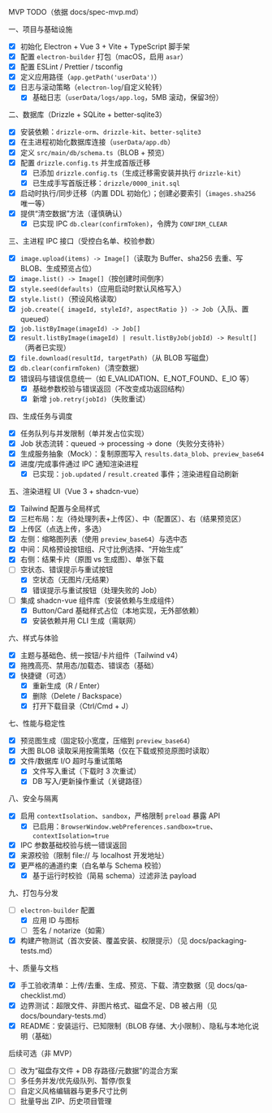 MVP TODO（依据 docs/spec-mvp.md）

一、项目与基础设施
- [x] 初始化 Electron + Vue 3 + Vite + TypeScript 脚手架
- [x] 配置 `electron-builder` 打包（macOS，启用 `asar`）
- [x] 配置 ESLint / Prettier / tsconfig
- [x] 定义应用路径（`app.getPath('userData')`）
- [x] 日志与滚动策略（`electron-log`/自定义轮转）
  - [x] 基础日志（`userData/logs/app.log`，5MB 滚动，保留3份）

二、数据库（Drizzle + SQLite + better-sqlite3）
- [x] 安装依赖：`drizzle-orm`、`drizzle-kit`、`better-sqlite3`
- [x] 在主进程初始化数据库连接（`userData/app.db`）
- [x] 定义 `src/main/db/schema.ts`（BLOB + 预览）
- [x] 配置 `drizzle.config.ts` 并生成首版迁移
  - [x] 已添加 `drizzle.config.ts`（生成迁移需安装并执行 `drizzle-kit`）
  - [x] 已生成手写首版迁移：`drizzle/0000_init.sql`
- [x] 启动时执行/同步迁移（内置 DDL 初始化）；创建必要索引（`images.sha256` 唯一等）
- [x] 提供“清空数据”方法（谨慎确认）
  - [x] 已实现 IPC `db.clear(confirmToken)`，令牌为 `CONFIRM_CLEAR`

三、主进程 IPC 接口（受控白名单、校验参数）
- [x] `image.upload(items) -> Image[]`（读取为 Buffer、sha256 去重、写 BLOB、生成预览占位）
- [x] `image.list() -> Image[]`（按创建时间倒序）
- [x] `style.seed(defaults)`（应用启动时默认风格写入）
- [x] `style.list()`（预设风格读取）
- [x] `job.create({ imageId, styleId?, aspectRatio }) -> Job`（入队、置 queued）
- [x] `job.listByImage(imageId) -> Job[]`
- [x] `result.listByImage(imageId) | result.listByJob(jobId) -> Result[]`（两者已实现）
- [x] `file.download(resultId, targetPath)`（从 BLOB 写磁盘）
- [x] `db.clear(confirmToken)`（清空数据）
- [x] 错误码与错误信息统一（如 E_VALIDATION、E_NOT_FOUND、E_IO 等）
  - [x] 基础参数校验与错误返回（不改变成功返回结构）
  - [x] 新增 `job.retry(jobId)`（失败重试）

四、生成任务与调度
- [x] 任务队列与并发限制（单并发占位实现）
- [x] Job 状态流转：queued -> processing -> done（失败分支待补）
- [x] 生成服务抽象（Mock）：复制原图写入 `results.data_blob`、`preview_base64`
- [x] 进度/完成事件通过 IPC 通知渲染进程
  - [x] 已实现：`job.updated` / `result.created` 事件；渲染进程自动刷新

五、渲染进程 UI（Vue 3 + shadcn-vue）
- [x] Tailwind 配置与全局样式
- [x] 三栏布局：左（待处理列表+上传区）、中（配置区）、右（结果预览区）
- [x] 上传区（点选上传，多选）
- [x] 左侧：缩略图列表（使用 `preview_base64`）与选中态
- [x] 中间：风格预设按钮组、尺寸比例选择、“开始生成”
- [x] 右侧：结果卡片（原图 vs 生成图）、单张下载
- [ ] 空状态、错误提示与重试按钮
  - [x] 空状态（无图片/无结果）
  - [x] 错误提示与重试按钮（处理失败的 Job）
- [ ] 集成 shadcn-vue 组件库（安装依赖与生成组件）
  - [x] Button/Card 基础样式占位（本地实现，无外部依赖）
  - [x] 安装依赖并用 CLI 生成（需联网）

六、样式与体验
- [x] 主题与基础色、统一按钮/卡片组件（Tailwind v4）
- [x] 拖拽高亮、禁用态/加载态、错误态（基础）
- [x] 快捷键（可选）
  - [x] 重新生成（R / Enter）
  - [x] 删除（Delete / Backspace）
  - [x] 打开下载目录（Ctrl/Cmd + J）

七、性能与稳定性
- [x] 预览图生成（固定较小宽度，压缩到 `preview_base64`）
- [x] 大图 BLOB 读取采用按需策略（仅在下载或预览原图时读取）
- [x] 文件/数据库 I/O 超时与重试策略
  - [x] 文件写入重试（下载时 3 次重试）
  - [x] DB 写入/更新操作重试（关键路径）

八、安全与隔离
- [x] 启用 `contextIsolation`、`sandbox`，严格限制 `preload` 暴露 API
  - [x] 已启用：`BrowserWindow.webPreferences.sandbox=true`、`contextIsolation=true`
- [x] IPC 参数基础校验与统一错误返回
- [x] 来源校验（限制 file:// 与 localhost 开发地址）
- [x] 更严格的通道约束（白名单与 Schema 校验）
  - [x] 基于运行时校验（简易 schema）过滤非法 payload

九、打包与分发
- [ ] `electron-builder` 配置
  - [x] 应用 ID 与图标
  - [ ] 签名 / notarize（如需）
- [x] 构建产物测试（首次安装、覆盖安装、权限提示）（见 docs/packaging-tests.md）

十、质量与文档
- [x] 手工验收清单：上传/去重、生成、预览、下载、清空数据（见 docs/qa-checklist.md）
- [x] 边界测试：超限文件、非图片格式、磁盘不足、DB 被占用（见 docs/boundary-tests.md）
- [x] README：安装运行、已知限制（BLOB 存储、大小限制）、隐私与本地化说明（基础）

后续可选（非 MVP）
- [ ] 改为“磁盘存文件 + DB 存路径/元数据”的混合方案
- [ ] 多任务并发/优先级队列、暂停/恢复
- [ ] 自定义风格编辑器与更多尺寸比例
- [ ] 批量导出 ZIP、历史项目管理
